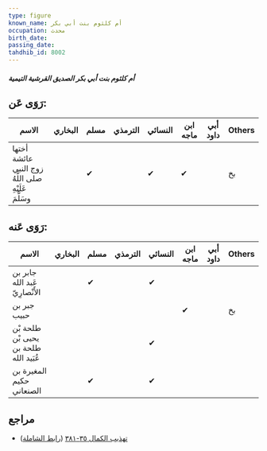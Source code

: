 ```yaml
---
type: figure
known_name: أم كلثوم بنت أبي بكر
occupation: محدث
birth_date:
passing_date:
tahdhib_id: 8002
---
```

##### أم كلثوم بنت أبي بكر الصديق القرشية التيمية

## رَوَى عَن:
| الاسم                                               | البخاري | مسلم | الترمذي | النسائي | ابن ماجه | أبي داود | Others |
| --------------------------------------------------- | ------- | ---- | ------- | ------- | -------- | -------- | ------ |
| أختها عائشة زوج النبي صلى اللَّهُ عَلَيْهِ وسَلَّمَ |         | ✔    |         | ✔       | ✔        |          | بخ     |
## رَوَى عَنه:
| الاسم                                 | البخاري | مسلم | الترمذي | النسائي | ابن ماجه | أبي داود | Others |
| ------------------------------------- | ------- | ---- | ------- | ------- | -------- | -------- | ------ |
| جابر بن عَبد الله الأَنْصارِيّ        |         | ✔    |         | ✔       |          |          |        |
| جبر بن حبيب                           |         |      |         |         | ✔        |          | بخ     |
| طلحة بْن يحيى بْن طلحة بن عُبَيد الله |         |      |         | ✔       |          |          |        |
| المغيرة بن حكيم الصنعاني              |         | ✔    |         | ✔       |          |          |        |
## مراجع
- [تهذيب الكمال ٣٥-٣٨١](obsidian://open?vault=Tahdhib-al-Kamal&file=Figures/٨٠٠٢-أم%20كلثوم%20بنت%20أبي%20بكر%20الصديق%20القرشية%20التيمية) ([رابط الشاملة](https://shamela.ws/book/3722/18980))